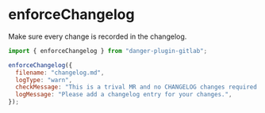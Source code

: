 # enforceChangelog

Make sure every change is recorded in the changelog.

```javascript
import { enforceChangelog } from "danger-plugin-gitlab";

enforceChangelog({
  filename: "changelog.md",
  logType: "warn",
  checkMessage: "This is a trival MR and no CHANGELOG changes required.",
  logMessage: "Please add a changelog entry for your changes.",
});
```
